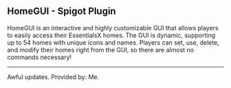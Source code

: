 ## HomeGUI - Spigot Plugin
HomeGUI is an interactive and highly customizable GUI that allows players to easily access their EssentialsX homes. The GUI is dynamic, supporting up to 54 homes with unique icons and names. Players can set, use, delete, and modify their homes right from the GUI, so there are almost no commands necessary! 

---
Awful updates.
Provided by: Me.
